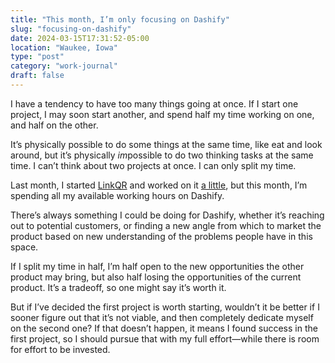 ```yaml
---
title: "This month, I’m only focusing on Dashify"
slug: "focusing-on-dashify"
date: 2024-03-15T17:31:52-05:00
location: "Waukee, Iowa"
type: "post"
category: "work-journal"
draft: false
---
```


I have a tendency to have too many things going at once. If I start one project, I may soon start another, and spend half my time working on one, and half on the other.

It’s physically possible to do some things at the same time, like eat and look around, but it’s physically *im*possible to do two thinking tasks at the same time. I can’t think about two projects at once. I can only split my time.

Last month, I started [LinkQR](/linkqr/) and worked on it [a little](/february-2024/), but this month, I’m spending all my available working hours on Dashify.

There’s always something I could be doing for Dashify, whether it’s reaching out to potential customers, or finding a new angle from which to market the product based on new understanding of the problems people have in this space.

If I split my time in half, I’m half open to the new opportunities the other product may bring, but also half losing the opportunities of the current product. It’s a tradeoff, so one might say it’s worth it.

But if I’ve decided the first project is worth starting, wouldn’t it be better if I sooner figure out that it’s not viable, and then completely dedicate myself on the second one? If that doesn’t happen, it means I found success in the first project, so I should pursue that with my full effort—while there is room for effort to be invested.
